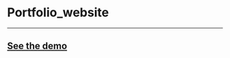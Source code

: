 # Portfolio_website

--------------------------
[See the demo](https://www.miloszpanas.pl/)
-------------------------
